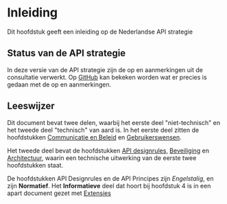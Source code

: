 # Inleiding

Dit hoofdstuk geeft een inleiding op de Nederlandse API strategie

## Status van de API strategie

In deze versie van de API strategie zijn de op en aanmerkingen uit de consultatie verwerkt. 
Op [GitHub](https://github.com/geonovum/KP-APIs/issues) kan bekeken worden wat er precies is 
gedaan met de op en aanmerkingen. 

## Leeswijzer

Dit document bevat twee delen, waarbij het eerste deel "niet-technisch" en het tweede deel "technisch" van aard is.
In het eerste deel zitten de hoofdstukken [Communicatie en Beleid](#communicatie-en-beleid) 
en [Gebruikerswensen](#inspelen-op-gebruikerswensen-de-sleutel-tot-gebruik).

Het tweede deel bevat de hoofdstukken [API designrules](#api-designrules), 
[Beveiliging](#beveiliging) en [Architectuur](#architectuur), waarin een technische uitwerking 
van de eerste twee hoofdstukken staat.  

De hoofdstukken API Designrules en de API Principes zijn *Engelstalig*, en zijn **Normatief**. 
Het **Informatieve** deel dat hoort bij hoofdstuk 4 is in een apart document gezet met
[Extensies](https://geonovum.github.io/KP-APIs/Werkgroep%20API%20strategie/extensies/)

